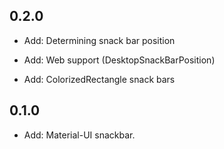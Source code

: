 
## 0.2.0

* Add: Determining snack bar position

* Add: Web support (DesktopSnackBarPosition)

* Add: ColorizedRectangle snack bars

## 0.1.0

* Add: Material-UI snackbar.
